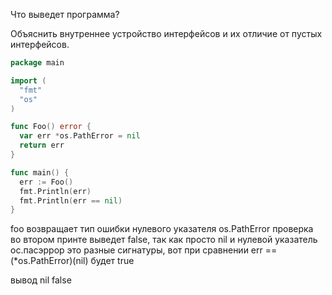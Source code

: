 Что выведет программа?

Объяснить внутреннее устройство интерфейсов и их отличие от пустых интерфейсов.
```go
package main

import (
  "fmt"
  "os"
)

func Foo() error {
  var err *os.PathError = nil
  return err
}

func main() {
  err := Foo()
  fmt.Println(err)
  fmt.Println(err == nil)
}
```

foo возвращает тип ошибки нулевого указателя os.PathError
проверка во втором принте выведет false, так как просто nil и 
нулевой указатель ос.пасэррор это разные сигнатуры, вот при 
сравнении err == (*os.PathError)(nil) будет true

вывод 
nil
false
